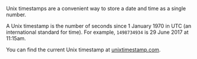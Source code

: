 Unix timestamps are a convenient way to store a date and time as a single number. 

A Unix timestamp is the number of seconds since 1 January 1970 in UTC (an international standard for time). For example, `1498734934` is 29 June 2017 at 11:15am. 

You can find the current Unix timestamp at [unixtimestamp.com](http://www.unixtimestamp.com/).



 
